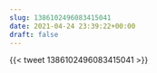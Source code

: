 ```yaml
---
slug: 1386102496083415041
date: 2021-04-24 23:39:22+00:00
draft: false
---
```


{{< tweet 1386102496083415041 >}}
